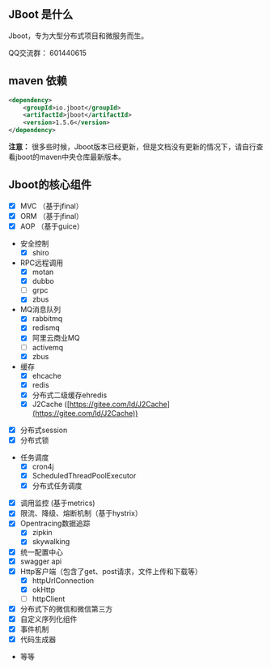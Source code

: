 

## JBoot 是什么

Jboot，专为大型分布式项目和微服务而生。

QQ交流群： 601440615

## maven 依赖

```xml
<dependency>
    <groupId>io.jboot</groupId>
    <artifactId>jboot</artifactId>
    <version>1.5.6</version>
</dependency>

```
**注意：** 很多些时候，Jboot版本已经更新，但是文档没有更新的情况下，请自行查看jboot的maven中央仓库最新版本。

## Jboot的核心组件

* [x] MVC （基于jfinal）
* [x] ORM （基于jfinal）
* [x] AOP （基于guice）
* 安全控制
    * [x] shiro
* RPC远程调用 
    * [x] motan
    * [x] dubbo
    * [ ] grpc
    * [x] zbus
* MQ消息队列 
    * [x] rabbitmq
    * [x] redismq
    * [x] 阿里云商业MQ
    * [ ] activemq
    * [x] zbus
* 缓存
    * [x] ehcache
    * [x] redis
    * [x] 分布式二级缓存ehredis
    * [x] J2Cache ([https://gitee.com/ld/J2Cache](https://gitee.com/ld/J2Cache))
* [x] 分布式session
* [x] 分布式锁
* 任务调度
    * [x] cron4j
    * [x] ScheduledThreadPoolExecutor
    * [x] 分布式任务调度
* [x] 调用监控 (基于metrics)
* [x] 限流、降级、熔断机制（基于hystrix）
* [x] Opentracing数据追踪
    * [x] zipkin
    * [x] skywalking
* [x] 统一配置中心
* [x] swagger api
* [x] Http客户端（包含了get、post请求，文件上传和下载等）
    * [x] httpUrlConnection
    * [x] okHttp
    * [ ] httpClient
* [x] 分布式下的微信和微信第三方
* [x] 自定义序列化组件
* [x] 事件机制
* [x] 代码生成器
* 等等
